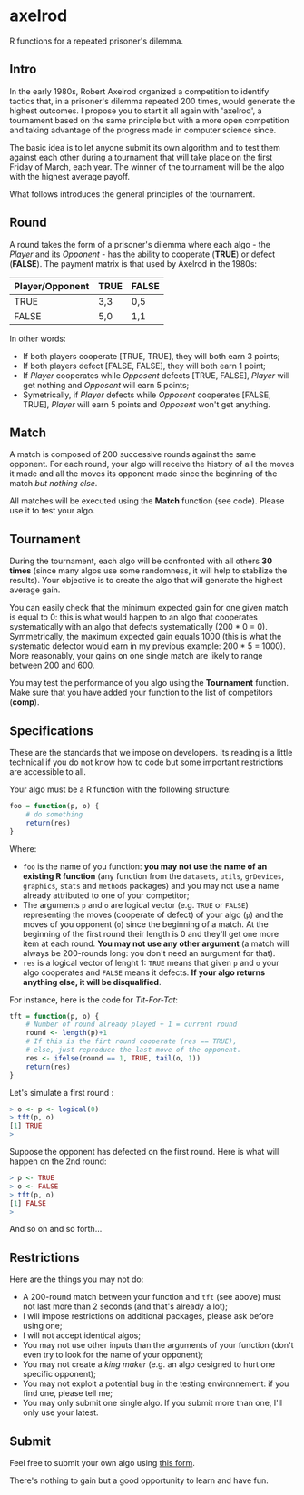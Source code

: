 # axelrod
R functions for a repeated prisoner's dilemma.

## Intro
In the early 1980s, Robert Axelrod organized a competition to identify tactics that, in a prisoner's dilemma repeated 200 times, would generate the highest outcomes. I propose you to start it all again with 'axelrod', a tournament based on the same principle but with a more open competition and taking advantage of the progress made in computer science since.

The basic idea is to let anyone submit its own algorithm and to test them against each other during a tournament that will take place on the first Friday of March, each year. The winner of the tournament will be the algo with the highest average payoff.

What follows introduces the general principles of the tournament.

## Round
A round takes the form of a prisoner's dilemma where each algo - the *Player* and its *Opponent* - has the ability to cooperate (**TRUE**) or defect (**FALSE**). The payment matrix is that used by Axelrod in the 1980s:

 Player/Opponent  | TRUE | FALSE
 ------- | ------- | -------
TRUE | 3,3 | 0,5
FALSE | 5,0 | 1,1

In other words:
* If both players cooperate [TRUE, TRUE], they will both earn 3 points;
* If both players defect [FALSE, FALSE], they will both earn 1 point;
* If *Player* cooperates while *Opposent* defects [TRUE, FALSE], *Player* will get nothing and *Opposent* will earn 5 points;
* Symetrically, if *Player* defects while *Opposent* cooperates [FALSE, TRUE], *Player* will earn 5 points and *Opposent* won't get anything.

## Match
A match is composed of 200 successive rounds against the same opponent. For each round, your algo will receive the history of all the moves it made and all the moves its opponent made since the beginning of the match *but nothing else*.

All matches will be executed using the **Match** function (see code). Please use it to test your algo.

## Tournament
During the tournament, each algo will be confronted with all others **30 times** (since many algos use some randomness, it will help to stabilize the results). Your objective is to create the algo that will generate the highest average gain.

You can easily check that the minimum expected gain for one given match is equal to 0: this is what would happen to an algo that cooperates systematically with an algo that defects systematically (200 * 0 = 0). Symmetrically, the maximum expected gain equals 1000 (this is what the systematic defector would earn in my previous example: 200 * 5 = 1000). More reasonably, your gains on one single match are likely to range between 200 and 600.

You may test the performance of you algo using the **Tournament** function. Make sure that you have added your function to the list of competitors (**comp**).

## Specifications
These are the standards that we impose on developers. Its reading is a little technical if you do not know how to code but some important restrictions are accessible to all.

Your algo must be a R function with the following structure:

``` R
foo = function(p, o) {
    # do something
    return(res)
}
```
Where:
* `foo` is the name of you function: **you may not use the name of an existing R function** (any function from the `datasets`, `utils`, `grDevices`, `graphics`, `stats` and `methods` packages) and you may not use a name already attributed to one of your competitor;
* The arguments `p` and `o` are logical vector (e.g. `TRUE` or `FALSE`) representing the moves (cooperate of defect) of your algo (`p`) and the moves of you opponent (`o`) since the beginning of a match. At the beginning of the first round their length is 0 and they'll get one more item at each round. **You may not use any other argument** (a match will always be 200-rounds long: you don't need an aurgument for that).
* `res` is a logical vector of lenght 1: `TRUE` means that given `p` and `o` your algo cooperates and `FALSE` means it defects. **If your algo returns anything else, it will be disqualified**.

For instance, here is the code for *Tit-For-Tat*:

``` R
tft = function(p, o) {
	# Number of round already played + 1 = current round
	round <- length(p)+1
	# If this is the firt round cooperate (res == TRUE),
	# else, just reproduce the last move of the opponent.
	res <- ifelse(round == 1, TRUE, tail(o, 1))
	return(res)
}
```
Let's simulate a first round :

``` R
> o <- p <- logical(0)
> tft(p, o)
[1] TRUE
>
```
Suppose the opponent has defected on the first round. Here is what will happen on the 2nd round:

``` R
> p <- TRUE
> o <- FALSE
> tft(p, o)
[1] FALSE
>
```
And so on and so forth...

## Restrictions
Here are the things you may not do:

* A 200-round match between your function and `tft` (see above) must not last more than 2 seconds (and that's already a lot);
* I will impose restrictions on additional packages, please ask before using one;
* I will not accept identical algos;
* You may not use other inputs than the arguments of your function (don't even try to look for the name of your opponent);
* You may not create a *king maker* (e.g. an algo designed to hurt one specific opponent);
* You may not exploit a potential bug in the testing environnement: if you find one, please tell me;
* You may only submit one single algo. If you submit more than one, I'll only use your latest.

## Submit
Feel free to submit your own algo using [this form](https://docs.google.com/forms/d/e/1FAIpQLSe3oX8wtAYFGOGmCHX5GBpoYlEjYilGGnHDlR798OF_VDYsxw/viewform?usp=sf_link). 

There's nothing to gain but a good opportunity to learn and have fun.
